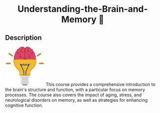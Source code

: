 <h1 align="center">Understanding-the-Brain-and-Memory 💭</h1>

## Description

![brain](brain.svg)
This course provides a comprehensive introduction to the brain's structure and function, with a particular focus on memory processes. The course also covers the impact of aging, stress, and neurological disorders on memory, as well as strategies for enhancing cognitive function.

